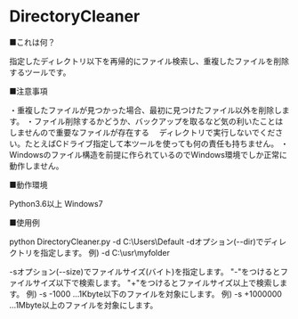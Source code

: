 # DirectoryCleaner

■これは何？

指定したディレクトリ以下を再帰的にファイル検索し、重複したファイルを削除するツールです。

■注意事項

・重複したファイルが見つかった場合、最初に見つけたファイル以外を削除します。
・ファイル削除するかどうか、バックアップを取るなど気の利いたことはしませんので重要なファイルが存在する
　ディレクトリで実行しないでください。たとえばCドライブ指定して本ツールを使っても何の責任も持ちません。
・Windowsのファイル構造を前提に作られているのでWindows環境でしか正常に動作しません。

■動作環境

Python3.6以上
Windows7

■使用例

python DirectoryCleaner.py -d C:\Users\Default
-dオプション(--dir)でディレクトリを指定します。
例) -d C:\usr\myfolder

-sオプション(--size)でファイルサイズ(バイト)を指定します。
"-"をつけるとファイルサイズ以下で検索します。
"+"をつけるとファイルサイズ以上で検索します。
例) -s -1000  …1Kbyte以下のファイルを対象にします。
例) -s +1000000  …1Mbyte以上のファイルを対象にします。


